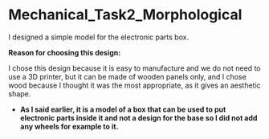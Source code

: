 # Mechanical_Task2_Morphological

I designed a simple model for the electronic parts box.

**Reason for choosing this design:**

I chose this design because it is easy to manufacture and we do not need to use a 3D printer, but it can be made of wooden panels only, and I chose wood because I thought it was the most appropriate, as it gives an aesthetic shape.

- **As I said earlier, it is a model of a box that can be used to put electronic parts inside it and not a design for the base so I did not add any wheels for example to it.**
